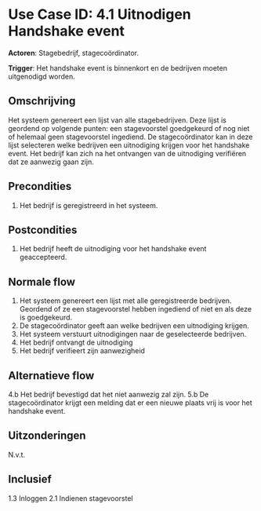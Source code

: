 # Use Case ID: 4.1 Uitnodigen Handshake event

**Actoren**: Stagebedrijf, stagecoördinator.

**Trigger**: Het handshake event is binnenkort en de bedrijven moeten uitgenodigd worden.

## Omschrijving

Het systeem genereert een lijst van alle stagebedrijven. Deze lijst is geordend op volgende punten: een stagevoorstel goedgekeurd of nog niet of helemaal geen stagevoorstel ingediend. 
De stagecoördinator kan in deze lijst selecteren welke bedrijven een uitnodiging krijgen voor het handshake event.
Het bedrijf kan zich na het ontvangen van de uitnodiging verifiëren dat ze aanwezig gaan zijn.

## Precondities

1. Het bedrijf is geregistreerd in het systeem.

## Postcondities

1. Het bedrijf heeft de uitnodiging voor het handshake event geaccepteerd.

## Normale flow

1. Het systeem genereert een lijst met alle geregistreerde bedrijven. Geordend of ze een stagevoorstel hebben ingediend of niet en als deze is goedgekeurd.
2. De stagecoördinator geeft aan welke bedrijven een uitnodiging krijgen.
3. Het systeem verstuurt uitnodigingen naar de geselecteerde bedrijven.
4. Het bedrijf ontvangt de uitnodiging
5. Het bedrijf verifieert zijn aanwezigheid


## Alternatieve flow

4.b Het bedrijf bevestigd dat het niet aanwezig zal zijn.
5.b De stagecoördinator krijgt een melding dat er een nieuwe plaats vrij is voor het handshake event.

## Uitzonderingen

N.v.t.

## Inclusief

1.3 Inloggen
2.1 Indienen stagevoorstel

